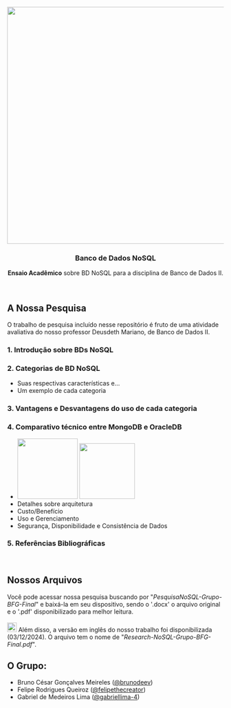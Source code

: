 <br />

<div align="center">
  <img src=https://miro.medium.com/v2/resize:fit:1358/0*X-0eofkqVhJFYcfC width=550>
  <h3 align="center">Banco de Dados NoSQL</h3>
  <p align="center"><b>Ensaio Acadêmico</b> sobre BD NoSQL para a disciplina de Banco de Dados II.</p>
</div>

<br />

## A Nossa Pesquisa

O trabalho de pesquisa incluído nesse repositório é fruto de uma atividade avaliativa do nosso professor Deusdeth Mariano, de Banco de Dados II.

### 1. Introdução sobre BDs NoSQL

### 2. Categorias de BD NoSQL

* Suas respectivas características  e...
* Um exemplo de cada categoria


### 3. Vantagens e Desvantagens do uso de cada categoria

### 4. Comparativo técnico entre MongoDB e OracleDB

* <img src=https://drcode.com.br/blog/wp-content/uploads/2019/08/mongoDB.png width=140> <img src=https://upload.wikimedia.org/wikipedia/commons/d/d6/%D8%A6%DB%86%D8%B1%D8%A7%DA%A9%DA%B5.png width=129>
* Detalhes sobre arquitetura
* Custo/Benefício
* Uso e Gerenciamento
* Segurança, Disponibilidade e Consistência de Dados


### 5. Referências Bibliográficas

<br />

## Nossos Arquivos
Você pode acessar nossa pesquisa buscando por "_PesquisaNoSQL-Grupo-BFG-Final_" e baixá-la em seu dispositivo, sendo o '.docx' o arquivo original e o '.pdf' disponibilizado para melhor leitura.
<br />
<br />
<img src="https://img.icons8.com/?size=100&id=fIgZUHgwc76e&format=png&color=000000" alt="" width="22px"/>
Além disso, a versão em inglês do nosso trabalho foi disponibilizada (03/12/2024). O arquivo tem o nome de "_Research-NoSQL-Grupo-BFG-Final.pdf_".


## O Grupo:

* Bruno César Gonçalves Meireles ([@brunodeev](https://github.com/brunodeev))
* Felipe Rodrigues Queiroz ([@felipethecreator](https://github.com/felipethecreator))
* Gabriel de Medeiros Lima ([@gabriellima-4](https://github.com/gabriellima-4))
